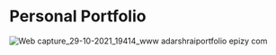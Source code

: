 # Personal Portfolio
 
![Web capture_29-10-2021_19414_www adarshraiportfolio epizy com](https://user-images.githubusercontent.com/91651054/139452025-a166498b-25e1-491a-8515-b5516bf54600.jpeg)

